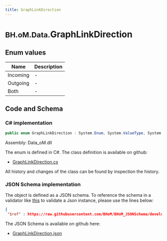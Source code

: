 ```yaml
---
title: GraphLinkDirection
---
```


# <small>BH.oM.Data.</small>**GraphLinkDirection**



## Enum values

| Name            | Description                                                    |
|-----------------|----------------------------------------------------------------|
| Incoming |  -  |
| Outgoing |  -  |
| Both |  -  |


## Code and Schema

### C# implementation

``` C# title="C#"
public enum GraphLinkDirection : System.Enum, System.ValueType, System.IComparable, System.ISpanFormattable, System.IFormattable, System.IConvertible
```

Assembly: Data_oM.dll

The enum is defined in C#. The class definition is available on github:

- [GraphLinkDirection.cs](https://github.com/BHoM/BHoM/blob/develop/Data_oM/Enums\GraphLinkDirection.cs)

All history and changes of the class can be found by inspection the history.
### JSON Schema implementation

The object is defined as a JSON schema. To reference the schema in a validator like [this](https://www.jsonschemavalidator.net/) to validate a Json instance, please use the lines below:

``` json title="JSON Schema"
{
 "$ref" : https://raw.githubusercontent.com/BHoM/BHoM_JSONSchema/develop/Data_oM/GraphLinkDirection.json}
```

The JSON Schema is available on github here:

- [GraphLinkDirection.json](https://github.com/BHoM/BHoM_JSONSchema/blob/develop/Data_oM/GraphLinkDirection.json)
